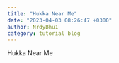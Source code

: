 ```yaml
---
title: "Hukka Near Me"
date: "2023-04-03 08:26:47 +0300"
author: NrdyBhu1
category: tutorial blog
---
```

Hukka Near Me
